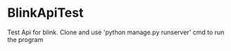 # BlinkApiTest
Test Api for blink. Clone and use 'python manage.py runserver' cmd to run the program
